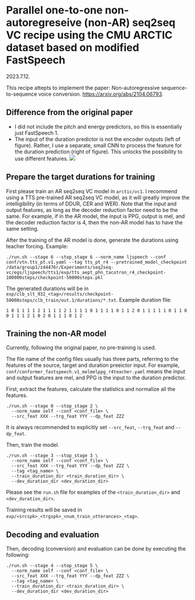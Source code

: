 # Parallel one-to-one non-autoregreseive (non-AR) seq2seq VC recipe using the CMU ARCTIC dataset based on modified FastSpeech

2023.7.12.

This recipe attepts to implement the paper: Non-autoregressive sequence-to-sequence voice conversion. https://arxiv.org/abs/2104.06793.

## Difference from the original paper

- I did not include the pitch and energy predictors, so this is essentially just FastSpeech 1.
- The input of the duration predictor is not the encoder outputs (left of figure). Rather, I use a separate, small CNN to process the feature for the duration prediction (right of figure). This unlocks the possibility to use different features.
![](https://file.notion.so/f/s/35fa5499-aaa2-41e1-a627-20228ba0832d/%E6%88%AA%E5%9C%96_2023-05-25_%E4%B8%8B%E5%8D%883.11.01.png?id=088dc130-faca-462e-b993-58029e49f455&table=block&spaceId=77565380-b940-4852-95c0-10905d8aaf4a&expirationTimestamp=1689264000000&signature=3w2LyokT4BTXxhw4BXwYbXzgNjB61Pkh3SlgUB07L2w&downloadName=%E6%88%AA%E5%9C%96+2023-05-25+%E4%B8%8B%E5%8D%883.11.01.png)

## Prepare the target durations for training

First please train an AR seq2seq VC model in `arctic/vc1`. I recommend using a TTS pre-trained AR seq2seq VC model, as it will greatly improve the intelligibility (in terms of DDUR, CER and WER). Note that the input and output features, as long as the decoder reduction factor need to be the same. For example, if in the AR model, the input is PPG, output is mel, and the decoder reduction factor is 4, then the non-AR model has to have the same setting.

After the training of the AR model is done, generate the durations using teacher forcing. Example:

```
./run.sh --stage 6 --stop_stage 6 --norm_name ljspeech --conf conf/vtn.tts_pt.v1.yaml --tag tts_pt_r4 --pretrained_model_checkpoint /data/group1/z44476r/Experiments/seq2seq-vc/egs/ljspeech/tts1/exp/tts_aept_phn_tacotron_r4_checkpoint-100000steps/checkpoint-50000steps.pkl
```

The generated durations will be in `exp/clb_slt_932_<tag>/results/checkpoint-50000steps/clb_train/out.1/durations/*.txt`. Example duration file:

```
1 0 1 1 1 1 2 1 1 1 1 2 1 1 1 1 0 1 1 1 1 0 1 1 2 0 1 1 1 1 1 0 1 1 0 0 1 1 1 2 1 0 2 0 1 1 1 0 1 2
```


## Training the non-AR model

Currently, following the original paper, no pre-training is used.

The file name of the config files usually has three parts, referring to the features of the source, target and duration preeictor input. For example, `conf/conformer_fastspeech.v1_melmelppg_r4teacher.yaml` means the input and output features are mel, and PPG is the input to the duration predictor.

First, extract the features, calculate the statistics and normalize all the features.

```
./run.sh --stage 0 --stop_stage 2 \
  --norm_name self --conf <conf_file> \
  --src_feat XXX --trg_feat YYY --dp_feat ZZZ
```

It is always recommended to explicitly set `--src_feat`, `--trg_feat` and `--dp_feat`.

Then, train the model.

```
./run.sh --stage 3 --stop_stage 3 \
  --norm_name self --conf <conf_file> \
  --src_feat XXX --trg_feat YYY --dp_feat ZZZ \
  --tag <tag_name> \
  --train_duration_dir <train_duration_dir> \
  --dev_duration_dir <dev_duration_dir>
```

Please see the `run.sh` file for examples of the `<train_duration_dir>` and `<dev_duration_dir>`.

Training results will be saved in `exp/<srcspk>_<trgspk>_<num_train_utterances>_<tag>`.

## Decoding and evaluation

Then, decoding (conversion) and evaluation can be done by executing the following:

```
./run.sh --stage 4 --stop_stage 5 \
  --norm_name self --conf <conf_file> \
  --src_feat XXX --trg_feat YYY --dp_feat ZZZ \
  --tag <tag_name> \
  --train_duration_dir <train_duration_dir> \
  --dev_duration_dir <dev_duration_dir>
```
